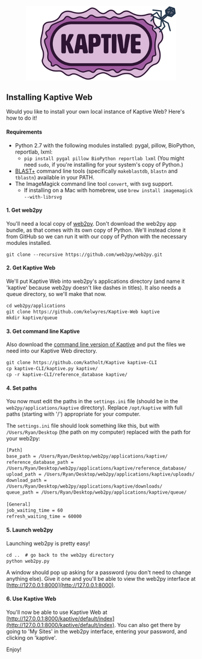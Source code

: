 <p align="center"><img src="extras/kaptive_logo.png" alt="Kaptive" width="400"></p>

## Installing Kaptive Web

Would you like to install your own local instance of Kaptive Web? Here's how to do it!


#### Requirements

* Python 2.7 with the following modules installed: pygal, pillow, BioPython, reportlab, lxml:
  * `pip install pygal pillow BioPython reportlab lxml` (You might need `sudo`, if you're installing for your system's copy of Python.)
* [BLAST+](http://www.ncbi.nlm.nih.gov/books/NBK279690/) command line tools (specifically `makeblastdb`, `blastn` and `tblastn`) available in your PATH.
* The ImageMagick command line tool `convert`, with svg support.
  * If installing on a Mac with homebrew, use `brew install imagemagick --with-librsvg`



#### 1. Get web2py

You'll need a local copy of [web2py](http://www.web2py.com/). Don't download the web2py app bundle, as that comes with its own copy of Python. We'll instead clone it from GitHub so we can run it with our copy of Python with the necessary modules installed.

```
git clone --recursive https://github.com/web2py/web2py.git
```



#### 2. Get Kaptive Web

We'll put Kaptive Web into web2py's applications directory (and name it 'kaptive' because web2py doesn't like dashes in titles). It also needs a queue directory, so we'll make that now.

```
cd web2py/applications
git clone https://github.com/kelwyres/Kaptive-Web kaptive
mkdir kaptive/queue
```



#### 3. Get command line Kaptive

Also download the [command line version of Kaptive](https://github.com/katholt/Kaptive) and put the files we need into our Kaptive Web directory.

```
git clone https://github.com/katholt/Kaptive kaptive-CLI
cp kaptive-CLI/kaptive.py kaptive/
cp -r kaptive-CLI/reference_database kaptive/
```



#### 4. Set paths

You now must edit the paths in the `settings.ini` file (should be in the `web2py/applications/kaptive` directory). Replace `/opt/kaptive` with full paths (starting with '/') appropriate for your computer.

The `settings.ini` file should look something like this, but with `/Users/Ryan/Desktop` (the path on my computer) replaced with the path for your web2py:

```
[Path]
base_path = /Users/Ryan/Desktop/web2py/applications/kaptive/
reference_database_path = /Users/Ryan/Desktop/web2py/applications/kaptive/reference_database/
upload_path = /Users/Ryan/Desktop/web2py/applications/kaptive/uploads/
download_path = /Users/Ryan/Desktop/web2py/applications/kaptive/downloads/
queue_path = /Users/Ryan/Desktop/web2py/applications/kaptive/queue/

[General]
job_waiting_time = 60
refresh_waiting_time = 60000
```




#### 5. Launch web2py

Launching web2py is pretty easy!

```
cd ..  # go back to the web2py directory
python web2py.py
```

A window should pop up asking for a password (you don't need to change anything else). Give it one and you'll be able to view the web2py interface at [http://127.0.0.1:8000](http://127.0.0.1:8000).




#### 6. Use Kaptive Web

You'll now be able to use Kaptive Web at [http://127.0.0.1:8000/kaptive/default/index](http://127.0.0.1:8000/kaptive/default/index). You can also get there by going to 'My Sites' in the web2py interface, entering your password, and clicking on 'kaptive'.

Enjoy!
